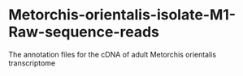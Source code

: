 # Metorchis-orientalis-isolate-M1-Raw-sequence-reads
The annotation files for the cDNA of adult Metorchis orientalis transcriptome
